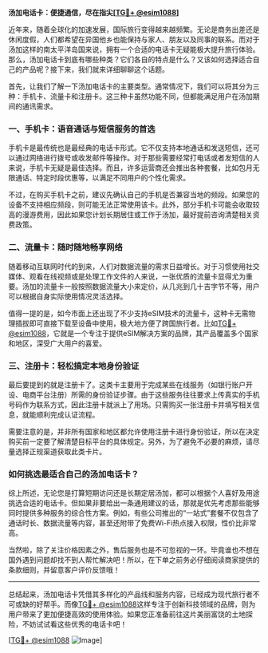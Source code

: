 **汤加电话卡：便捷通信，尽在指尖[[TG💪+ @esim1088](https://t.me/s/esim1088)]**

近年来，随着全球化的加速发展，国际旅行变得越来越频繁。无论是商务出差还是休闲度假，人们都希望在异国他乡也能保持与家人、朋友以及同事的联系。而对于汤加这样的南太平洋岛国来说，拥有一个合适的电话卡无疑能极大提升旅行体验。那么，汤加电话卡到底有哪些种类？它们各自的特点是什么？又该如何选择适合自己的产品呢？接下来，我们就来详细聊聊这个话题。

首先，让我们了解一下汤加电话卡的主要类型。通常情况下，我们可以将其分为三种：手机卡、流量卡和注册卡。这三种卡虽然功能不同，但都能满足用户在汤加期间的通讯需求。

### **一、手机卡：语音通话与短信服务的首选**

手机卡是最传统也是最经典的电话卡形式。它不仅支持本地通话和发送短信，还可以通过网络进行拨号或收发邮件等操作。对于那些需要经常打电话或者发短信的人来说，手机卡无疑是最佳选择。而且，许多运营商还会推出各种套餐，比如包月无限通话、特定时段优惠等，以满足不同用户的个性化需求。

不过，在购买手机卡之前，建议先确认自己的手机是否兼容当地的频段。如果您的设备不支持相应频段，则可能无法正常使用该卡。此外，部分手机卡可能会收取较高的漫游费用，因此如果您计划长期居住或工作于汤加，最好提前咨询清楚相关资费政策。

### **二、流量卡：随时随地畅享网络**

随着移动互联网时代的到来，人们对数据流量的需求日益增长。对于习惯使用社交媒体、观看在线视频或是处理工作文件的人来说，一张优质的流量卡显得尤为重要。汤加的流量卡一般按照数据流量大小来定价，从几兆到几十吉字节不等，用户可以根据自身实际使用情况灵活选择。

值得一提的是，如今市面上还出现了不少支持eSIM技术的流量卡，这种卡无需物理插拔即可直接下载至设备中使用，极大地方便了跨国旅行者。比如[TG💪+ @esim1088](https://t.me/s/esim1088)，它就是一个专注于提供eSIM解决方案的品牌，其产品覆盖多个国家和地区，深受广大用户的喜爱。

### **三、注册卡：轻松搞定本地身份验证**

最后要提到的就是注册卡了。这类卡主要用于完成某些在线服务（如银行账户开设、电商平台注册）所需的身份验证步骤。由于这些服务往往要求上传真实的手机号码作为联系方式，因此注册卡就派上了用场。只需购买一张注册卡并填写相关信息，就能顺利完成认证流程。

需要注意的是，并非所有国家和地区都允许使用注册卡进行身份验证，所以在决定购买前一定要了解清楚目标平台的具体规定。另外，为了避免不必要的麻烦，请尽量选择正规渠道获取此类卡片。

### **如何挑选最适合自己的汤加电话卡？**

综上所述，无论您是打算短期访问还是长期定居汤加，都可以根据个人喜好及用途挑选合适的电话卡。但如果非要给出一条通用建议的话，那就是优先考虑那些能够同时提供多种服务的综合性方案。例如，有些公司推出的“一站式”套餐不仅包含了通话时长、数据流量等内容，甚至还附带了免费Wi-Fi热点接入权限，性价比非常高。

当然啦，除了关注价格因素之外，售后服务也是不可忽视的一环。毕竟谁也不想在国外遇到问题却找不到人帮忙解决吧！所以，在下单之前务必仔细阅读商家提供的条款细则，并留意客户评价反馈哦！

---

总结起来，汤加电话卡凭借其多样化的产品线和服务内容，已经成为现代旅行者不可或缺的好帮手。而像[TG💪+ @esim1088](https://t.me/s/esim1088)这样专注于创新科技领域的品牌，则为用户带来了更加便捷高效的使用体验。如果您正准备前往这片美丽富饶的土地探险，不妨试试看这些优秀的电话卡吧！

[[TG💪+ @esim1088](https://t.me/s/esim1088) ![Image](https://i.postimg.cc/4NQfJmqS/Snipaste-2025-05-13-00-14-12.png)]